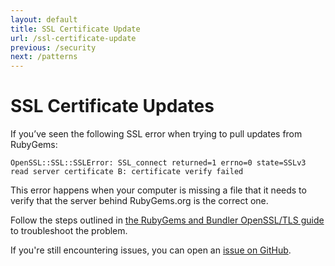```yaml
---
layout: default
title: SSL Certificate Update
url: /ssl-certificate-update
previous: /security
next: /patterns
---
```


# SSL Certificate Updates

If you’ve seen the following SSL error when trying to pull updates from RubyGems: 

```OpenSSL::SSL::SSLError: SSL_connect returned=1 errno=0 state=SSLv3 read server certificate B: certificate verify failed```

This error happens when your computer is missing a file that it needs to verify that the server behind RubyGems.org is the correct one.

Follow the steps outlined in [the RubyGems and Bundler OpenSSL/TLS guide](http://bundler.io/v1.16/guides/rubygems_tls_ssl_troubleshooting_guide.html#troubleshooting-certificate-errors) to troubleshoot the problem.

If you're still encountering issues, you can open an 
[issue on GitHub](https://github.com/rubygems/rubygems).
